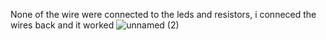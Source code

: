 None of the wire were connected to the leds and resistors, i conneced the wires back and it worked
![unnamed (2)](https://github.com/WHS-Robotics-Engineering-2023-24/re-3-3-0-building-circuits-kian-mc/assets/71298052/08f72dc0-2da9-4e90-adcd-4be32372df81)
